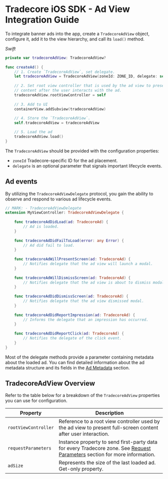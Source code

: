 # Tradecore iOS SDK - Ad View Integration Guide

To integrate banner ads into the app, create a `TradecoreAdView` object, configure it, add it to the view hierarchy, and call its `load()` method.

*Swift*

```swift
private var tradecoreAdView: TradecoreAdView?
 
func createAd() {
    // 1. Create `TradecoreAdView`, set delegate.
    let tradecoreAdView = TradecoreAdView(zoneId: ZONE_ID, delegate: self)
    
    // 2. Set root view controller that is used by the ad view to present full screen
    // content after the user interacts with the ad.
    tradecoreAdView.rootViewController = self
    
    // 3. Add to UI
    containerView.addSubview(tradecoreAdView)
    
    // 4. Store the `TradecoreAdView`.
    self.tradecoreAdView = tradecoreAdView

    // 5. Load the ad
    tradecoreAdView.load()
}
```

The `TradecoreAdView` should be provided with the configuration properties:

- `zoneId` Tradecore-specific ID for the ad placement.
- `delegate` is an optional parameter that signals important lifecycle events.

## Ad events

By utilizing the `TradecoreAdViewDelegate` protocol, you gain the ability to observe and respond to various ad lifecycle events.

```swift
// MARK: - TradecoreAdViewDelegate
extension MyViewController: TradecoreAdViewDelegate {
    
    func tradecoreAdDidLoad(ad: TradecoreAd) {
        // Ad is loaded.
    }
    
    func tradecoreAdDidFailToLoad(error: any Error) {
        // Ad did fail to load.
    }
    
    func tradecoreAdWillPresentScreen(ad: TradecoreAd) {
        // Notifies delegate that the ad view will launch a modal.
    }
    
    func tradecoreAdWillDismissScreen(ad: TradecoreAd) {
        // Notifies delegate that the ad view is about to dismiss modal.
    }
    
    func tradecoreAdDidDismissScreen(ad: TradecoreAd) {
        // Notifies delegate that the ad view dismissed modal.
    }
    
    func tradecoreAdDidReportImpression(ad: TradecoreAd) {
        // Informs the delegate that an impression has occurred.
    }
    
    func tradecoreAdDidReportClick(ad: TradecoreAd) {
        // Notifies the delegate of the click event.
    }
}
```

Most of the delegate methods provide a parameter containing metadata about the loaded ad. You can find detailed information about the ad metadata structure and its fields in the [Ad Metadata](./tradecore-sdk-ad-metadata.md) section.

## TradecoreAdView Overview

Refer to the table below for a breakdown of the `TradecoreAdView` properties you can use for configuration.

| Property              | Description                                                                                                     |
|-----------------------|-----------------------------------------------------------------------------------------------------------------|
| `rootViewController`  | Reference to a root view controller used by the ad view to present full-screen content after user interaction.  |
| `requestParameters`   | Instance property to send first-party data for every Tradecore zone. See [Request Parameters](./tradecore-sdk-request-parameters.md#zone-parameters) section for more information.                                           |
| `adSize`              | Represents the size of the last loaded ad. Get-only property.                                                   |
